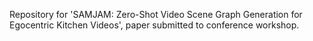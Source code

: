Repository for 'SAMJAM: Zero-Shot Video Scene Graph Generation for Egocentric Kitchen Videos', paper submitted to conference workshop.
